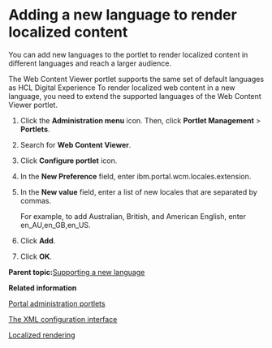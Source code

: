 # Adding a new language to render localized content

You can add new languages to the portlet to render localized content in different languages and reach a larger audience.

The Web Content Viewer portlet supports the same set of default languages as HCL Digital Experience To render localized web content in a new language, you need to extend the supported languages of the Web Content Viewer portlet.

1.  Click the **Administration menu** icon. Then, click **Portlet Management** \> **Portlets**.

2.  Search for **Web Content Viewer**.

3.  Click **Configure portlet** icon.

4.  In the **New Preference** field, enter ibm.portal.wcm.locales.extension.

5.  In the **New value** field, enter a list of new locales that are separated by commas.

    For example, to add Australian, British, and American English, enter en\_AU,en\_GB,en\_US.

6.  Click **Add**.

7.  Click **OK**.


**Parent topic:**[Supporting a new language](../admin-system/adsuplang_new.md)

**Related information**  


[Portal administration portlets](../admin-system/adpltadm.md)

[The XML configuration interface](../admin-system/admxmlai.md)

[Localized rendering](../wcm/wcm_mls_rendering.md)

